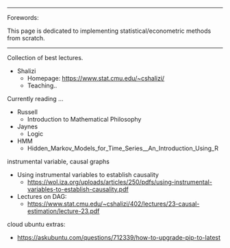 *** 
Forewords:

This page is dedicated to implementing statistical/econometric methods from scratch. 


***** 

Collection of best lectures.
- Shalizi
    - Homepage: https://www.stat.cmu.edu/~cshalizi/
    - Teaching..

Currently reading ...
- Russell
    - Introduction to Mathematical Philosophy
- Jaynes
    - Logic
- HMM
    - Hidden_Markov_Models_for_Time_Series__An_Introduction_Using_R

instrumental variable, causal graphs
- Using instrumental variables to establish causality
    - https://wol.iza.org/uploads/articles/250/pdfs/using-instrumental-variables-to-establish-causality.pdf
- Lectures on DAG: 
    - https://www.stat.cmu.edu/~cshalizi/402/lectures/23-causal-estimation/lecture-23.pdf

cloud ubuntu extras:
- https://askubuntu.com/questions/712339/how-to-upgrade-pip-to-latest
